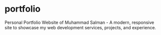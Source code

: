 # portfolio
Personal Portfolio Website of Muhammad Salman - A modern, responsive site to showcase my web development services, projects, and experience.
